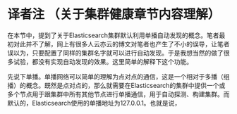 # 译者注 （关于集群健康章节内容理解）

在本节中，提到了关于Elasticsearch集群默认利用单播自动发现的概念。笔者最初对此并不了解，网上有很多人云亦云的博文对笔者也产生了不小的误导，让笔者误以为，只要配置了同样的集群名字就可以进行自动发现。于是我想当然的做了很多试验，都没有实现自动发现的效果。这里简单的解释下这个功能。

先说下单播。单播网络可以简单的理解为点对点的通信，这是一个相对于多播（组播）的概念。既然是点对点的，那么就需要在Elasticsearch的集群中提供一个或多个节点用于跟集群中所有其他节点进行单播通信，用于自动探测、构建集群。而默认的，Elasticsearch使用的单播地址为127.0.0.1。也就是说，

